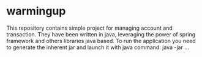 # warmingup
This repository contains simple project for managing account and transaction.
They have been written in java, leveraging the power of spring framework and others libraries
java based. 
To run the application you need to generate the inherent jar and launch it with java command: 
java -jar ...
